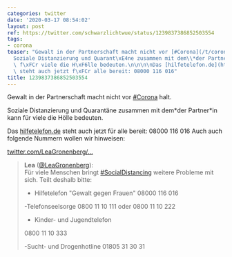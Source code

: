 ```yaml
---
categories: twitter
date: '2020-03-17 08:54:02'
layout: post
ref: https://twitter.com/schwarzlichtwue/status/1239837386852503554
tags:
- corona
teaser: "Gewalt in der Partnerschaft macht nicht vor [#Corona](/t/corona) halt.\n\n\
  Soziale Distanzierung und Quarant\xE4ne zusammen mit dem\\*der Partner\\*in kann\
  \ f\xFCr viele die H\xF6lle bedeuten.\n\n\n\nDas [hilfetelefon.de](https://hilfetelefon.de)\
  \ steht auch jetzt f\xFCr alle bereit: 08000 116 016"
title: 1239837386852503554
---
```

Gewalt in der Partnerschaft macht nicht vor [#Corona](/t/corona) halt.

Soziale Distanzierung und Quarantäne zusammen mit dem\*der Partner\*in kann für viele die Hölle bedeuten.



Das [hilfetelefon.de](https://hilfetelefon.de) steht auch jetzt für alle bereit: 08000 116 016
Auch auch folgende Nummern wollen wir hinweisen:

[twitter.com/LeaGronenberg/…](https://twitter.com/LeaGronenberg/status/1239209768176279552?s=19)
> <b>Lea</b> ([@LeaGronenberg](https://twitter.com/LeaGronenberg)):  
>Für viele Menschen bringt [#SocialDistancing](/t/socialdistancing) weitere Probleme mit sich. Teilt deshalb bitte:  
>  
>- Hilfetelefon "Gewalt gegen Frauen" 08000 116 016   
>  
>-Telefonseelsorge 0800 11 10 111 oder 0800 11 10 222  
>  
>- Kinder- und Jugendtelefon  
>  
>0800 11 10 333  
>  
>-Sucht- und Drogenhotline 01805 31 30 31  

